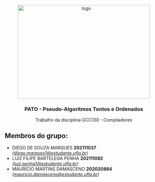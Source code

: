 <p align="center">
    <img src="https://github.com/diegomarqueszs/GCC130-2023-2-Compiladores-/assets/90580148/e860d883-0850-4762-8f20-3e4b74ca847d" alt="logo" width="420" height="300">
</p>

<h3 align="center">PATO - Pseudo-Algoritmos Tontos e Ordenados </h3>

<p align="center">
  Trabalho da disciplina GCC130 - Compiladores 
</p>
    
## Membros do grupo:
- DIEGO DE SOUZA MARQUES **202111037** *(diego.marques1@estudante.ufla.br)*
- LUIZ FILIPE BARTELEGA PENHA **202111082** *(luiz.penha1@estudante.ufla.br)*
- MAURÍCIO MARTINS DAMASCENO **202020884** *(mauricio.damasceno@estudante.ufla.br)*
